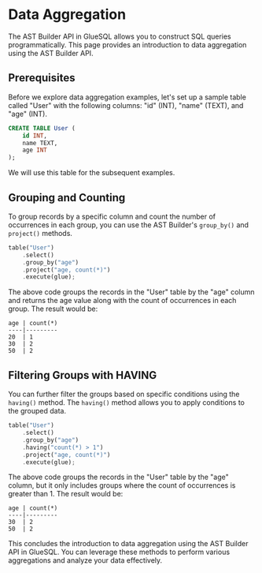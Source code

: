 # Data Aggregation

The AST Builder API in GlueSQL allows you to construct SQL queries programmatically. This page provides an introduction to data aggregation using the AST Builder API.

## Prerequisites

Before we explore data aggregation examples, let's set up a sample table called "User" with the following columns: "id" (INT), "name" (TEXT), and "age" (INT).

```sql
CREATE TABLE User (
    id INT,
    name TEXT,
    age INT
);
```

We will use this table for the subsequent examples.

## Grouping and Counting

To group records by a specific column and count the number of occurrences in each group, you can use the AST Builder's `group_by()` and `project()` methods.

```rust
table("User")
    .select()
    .group_by("age")
    .project("age, count(*)")
    .execute(glue);
```

The above code groups the records in the "User" table by the "age" column and returns the age value along with the count of occurrences in each group. The result would be:

```
age | count(*)
----|---------
20  | 1
30  | 2
50  | 2
```

## Filtering Groups with HAVING

You can further filter the groups based on specific conditions using the `having()` method. The `having()` method allows you to apply conditions to the grouped data.

```rust
table("User")
    .select()
    .group_by("age")
    .having("count(*) > 1")
    .project("age, count(*)")
    .execute(glue);
```

The above code groups the records in the "User" table by the "age" column, but it only includes groups where the count of occurrences is greater than 1. The result would be:

```
age | count(*)
----|---------
30  | 2
50  | 2
```

This concludes the introduction to data aggregation using the AST Builder API in GlueSQL. You can leverage these methods to perform various aggregations and analyze your data effectively.
